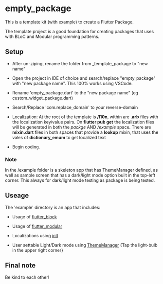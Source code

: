 # empty_package

This is a template kit (with example) to create a Flutter Package.

The template project is a good foundation for creating packages that uses with BLoC and Modular programming patterns.

## Setup

- After un-ziping, rename the folder from _template_package to "new name"

- Open the project in IDE of choice and search/replace "empty_package" with "new package name". This 100% works using VSCode.

- Rename 'empty_package.dart' to the "new package name" (eg custom_widget_package.dart)

- Search/Replace 'com.replace_domain' to your reverse-domain

- Localization: At the root of the template is **/l10n**, within are **.arb** files with the localization key/value pairs. On **flutter pub get** the localization files will be generated in both the *packge* AND */example* space. There are **mixin.dart** files in both spaces that provide a **lookup** mixin, that uses the vales of **dictionary_emum** to get localized text

- Begin coding.

### Note

In the /example folder is a skeleton app that has ThemeManager defined, as well as sample screen that has a dark/light mode option built in the top-left corner. This always for dark/light mode testing as package is being tested.

## Useage

The 'example' directory is an app that includes:

- Usage of [flutter_block](https://pub.dev/packages/flutter_bloc)

- Usage of [flutter_modular](https://pub.dev/packages/flutter_modular)

- Localizations using [intl](https://pub.dev/packages/intl)

- User settable Light/Dark mode using [ThemeManager](https://github.com/GitHubStuff/theme_manager) {Tap the light-bulb in the upper right corner}

## Final note

Be kind to each other!
